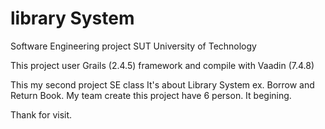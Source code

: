 # library System
Software Engineering project SUT University of Technology

This project user Grails (2.4.5) framework and compile with Vaadin (7.4.8)

This my second project SE class It's about Library System ex. Borrow and Return Book. My team create this project have 6 person. It begining.

Thank for visit.